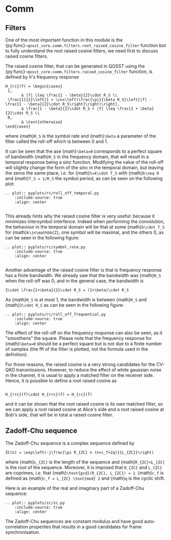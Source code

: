 # Comm

## Filters

One of the most important function in this module is the {py:func}`~qosst_core.comm.filters.root_raised_cosine_filter` function but to fully understand the root raised cosine filters, we need first to discuss raised cosine filters.

The raised cosine filter, that can be generated in QOSST using the {py:func}`~qosst_core.comm.filters.raised_cosine_filter` function, is defined by it's frequency response

```{math}
H_{rc}(f) = \begin{cases}
 1,
       & |f| \leq \frac{1 - \beta}{2}\cdot R_S \\
 \frac{1}{2}\left[1 + \cos\left(\frac{\pi}{\beta R_S}\left[|f| - \frac{1 - \beta}{2}\cdot R_S\right]\right)\right],
       & \frac{1 - \beta}{2}\cdot R_S < |f| \leq \frac{1 + \beta}{2}\cdot R_S \\
 0,
       & \text{otherwise}
\end{cases}
```

where {math}`R_S` is the symbol rate and {math}`\beta` a parameter of the filter called the roll-off which is between 0 and 1.

It can be seen that the ase {math}`\beta=0` corresponds to a perfect square of bandwidth {math}`R_S` in the frequency domain, that will result in a temporal response being a sinc function. Modifying the value of the roll-off will slightly change the form of the sinc in the temporal domain, but leaving the zeros the same place, *i.e.* for {math}`t=k\cdot T_S` with {math}`k\neq 0` and {math}`T_S = 1/R_S` the symbol period, as can be seen on the following plot:

```{eval-rst}
.. plot:: pyplots/rc/roll_off_temporal.py
    :include-source: true
    :align: center
    
```

This already hints why the raised cosine filter is very useful: because it minimizes intersymbol interfence. Indeed when performing the convolution, the behaviour in the temporal domain will be that at some {math}`k\cdot T_S` for {math}`k\in\mathbb{Z}`, one symbol will be maximal, and the others 0, as can be seen in the following figure:

```{eval-rst}
.. plot:: pyplots/rc/symbol_rate.py
    :include-source: true
    :align: center
    
```

Another advantage of the raised cosine filter is that is frequency response has a finite bandwidth. We already saw that the bandwidth was {math}`R_S` when the roll-off was 0, and in the general case, the bandwidth is 

```{math}
2\cdot \frac{1+\beta}{2}\cdot R_S = (1+\beta)\cdot R_S
```

As {math}`R_S` is at most 1, the bandwidth is between {math}`R_S` and {math}`2\cdot R_S` as can be seen in the following figure:

```{eval-rst}
.. plot:: pyplots/rc/roll_off_frequential.py
    :include-source: true
    :align: center
```

The effect of the roll-off on the frequency response can also be seen, as it "smoothens" the square. Please note that the frequency response for {math}`\beta=0` should be a perfect square but is not due to a finite number of samples (the fft of the filter is plotted, not the formula used in the definition).

For those reasons, the raised cosine is a very strong candidates for the CV-QKD transmissions. However, to reduce the effect of white gaussian noise in the channel, it is usual to apply a matched filter on the receiver side. Hence, it is possible to define a root raised cosine as 

```{math}

H_{rrc}(f)\cdot H_{rrc}(f) = H_{rc}(f)
```

and it can be shown that the root raised cosine is its own matched filter, so we can apply a root raised cosine at Alice's side and a root raised cosine at Bob's side, that will be in total a raised cosine filter.

## Zadoff-Chu sequence

The Zadoff-Chu sequence is a complex sequence defined by

```{math}
ZC(n) = \exp\left(-j\frac{\pi R_{ZC} n (n+c_f+2q)}{L_{ZC}}\right)
```

where {math}`L_{ZC}` is the length of the sequence and {math}`R_{ZC}<L_{ZC}` is the root of the sequence. Moreover, it is imposed that `R_{ZC}` and `L_{ZC}` are coprimes, *i.e.* that {math}`\text{gcd}(R_{ZC}, L_{ZC}) = 1`. {math}`c_f` is defined as {math}`c_f = L_{ZC} \text{mod} 2` and {math}`q` is the cyclic shift.

Here is an example of the real and imaginary part of a Zadoff-Chu sequence:

```{eval-rst}
.. plot:: pyplots/zc/zc.py
    :include-source: true
    :align: center
```

The Zadoff-Chu sequences are constant modulus and have good auto-correlation properties that results in a good candidates for frame synchronisation.
